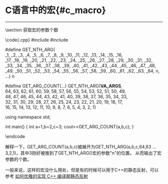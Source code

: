 C语言中的宏{#c_macro}
==================



<hr>
\section 获取宏的参数个数

\code{.cpp}
#include <iostream>
#include <cmath>

#define GET_NTH_ARG(                                                                        \
    _1,  _2,  _3,  _4,  _5,  _6,  _7,  _8,  _9,  _10, _11, _12, _13, _14, _15, _16,         \
    _17, _18, _19, _20, _21, _22, _23, _24, _25, _26, _27, _28, _29, _30, _31, _32,         \
    _33, _34, _35, _36, _37, _38, _39, _40, _41, _42, _43, _44, _45, _46, _47, _48,         \
    _49, _50, _51, _52, _53, _54, _55, _56, _57, _58, _59, _60, _61, _62, _63, _64, n, ...) n

#define GET_ARG_COUNT(...) GET_NTH_ARG(__VA_ARGS__,                     \
        64, 63, 62, 61, 60, 59, 58, 57, 56, 55, 54, 53, 52, 51, 50, 49, \
        48, 47, 46, 45, 44, 43, 42, 41, 40, 39, 38, 37, 36, 35, 34, 33, \
        32, 31, 30, 29, 28, 27, 26, 25, 24, 23, 22, 21, 20, 19, 18, 17, \
        16, 15, 14, 13, 12, 11, 10, 9,  8,  7,  6,  5,  4,  3,  2,  1)

using namespace std;

int main()
{
    int a=1,b=2,c=3;
    cout<<GET_ARG_COUNT(a,b,c);
}

\endcode

解释一下，GET_ARG_COUNT(a,b,c)被展开为GET_NTH_ARG(a,b,c,64,63 ... 3,2,1)，其中3刚好被推到了GET_NTH_ARG()宏的参数"n"的位置。
从而输出了宏参数的个数。

一般来说，这样的宏没什么用处，但是有的时候可以用于C++的静态反射，可以参考
<a href="https://netcan.github.io/2020/08/01/%E5%A6%82%E4%BD%95%E4%BC%98%E9%9B%85%E7%9A%84%E5%AE%9E%E7%8E%B0C-%E7%BC%96%E8%AF%91%E6%9C%9F%E9%9D%99%E6%80%81%E5%8F%8D%E5%B0%84/">如何优雅的实现 C++ 编译期静态反射</a>